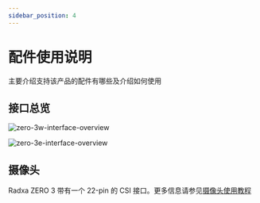 ```yaml
---
sidebar_position: 4
---
```


# 配件使用说明

主要介绍支持该产品的配件有哪些及介绍如何使用

## 接口总览

<Tabs queryString="camera">
<TabItem value="ZERO 3W">

![zero-3w-interface-overview](/img/zero/zero3/zero-3w-interface-overview.webp)

</TabItem>
<TabItem value="ZERO 3E">

![zero-3e-interface-overview](/img/zero/zero3/zero-3e-interface-overview.webp)

</TabItem>
</Tabs>

## 摄像头

Radxa ZERO 3 带有一个 22-pin 的 CSI 接口。更多信息请参见[摄像头使用教程](/zero/zero3/accessories/camera.md)
